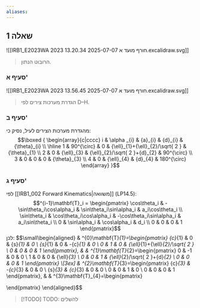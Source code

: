 ```yaml
---
aliases:
---
```

## שאלה 1
![[IRB1_E2023WA 2023 חורף מועד א 2025-07-07 13.20.34.excalidraw.svg]]
>הרובוט הנתון.

### סעיף א'

![[IRB1_E2023WA 2023 חורף מועד א 2025-07-07 13.56.45.excalidraw.svg]]
>הגדרת מערכות צירים לפי D–H.

### סעיף ב'
מהגדרת מערכות הצירים לעיל, נסיק כי:
$$\boxed {
\begin{array}{c|cccc}
i & \alpha _{i} & {a}_{i} & {d}_{i} & {\theta}_{i} \\
\hline 1 & 90^{\circ} & 0 & {\ell}_{1}+{\ell}_{2}/\sqrt{ 2 } & {\theta}_{1} \\
2 & 0 & {\ell}_{3} & {\ell}_{2}/\sqrt{ 2 }+{d}_{2} & 90^{\circ}  \\
3 & 0 & 0 & 0 & {\theta}_{3} \\
4 & 0  & {\ell}_{4} & {d}_{4} &  180^{\circ} 
\end{array}
 }$$

### סעיף ג'
לפי [[IRB1_002 Forward Kinematics|משוואה]] $\text{(LP14.5)}$:
$$^{i-1}\mathbf{T}_i = \begin{pmatrix}
\cos\theta_i & -\sin\theta_i\cos\alpha_i & \sin\theta_i\sin\alpha_i & a_i\cos\theta_i \\
\sin\theta_i & \cos\theta_i\cos\alpha_i & -\cos\theta_i\sin\alpha_i & a_i\sin\theta_i \\
0 & \sin\alpha_i & \cos\alpha_i & d_i \\
0 & 0 & 0 & 1
\end{pmatrix}$$
לכן:
$$\small\begin{aligned}
 & ^{0}\mathbf{T}_{1}=\begin{pmatrix}
{c}_{1} & 0 & {s}_{1} & 0 \\
{s}_{1} & 0 & -{c}_{1} & 0 \\
0 & 1 & 0 & {\ell}_{1}+{\ell}_{2}/\sqrt{ 2 } \\
0 & 0 & 0 & 1
\end{pmatrix}, &  & ^{1}\mathbf{T}_{2}=\begin{pmatrix}
0 & -1 & 0 & 0 \\
1 & 0 & 0 & {\ell}_{3} \\
0 & 0 & 1 & {\ell}_{2}/\sqrt{ 2 }+{d}_{2} \\
0 & 0 & 0 & 1
\end{pmatrix} \\[3ex]
 & ^{2}\mathbf{T}_{3}=\begin{pmatrix}
{c}_{3} & -{c}_{3} & 0 & 0 \\
{s}_{3} & {c}_{3} & 0 & 0 \\
0 & 0 & 1 & 0 \\
0 & 0 & 0 & 1
\end{pmatrix}, &  & ^{3}\mathbf{T}_{4}=\begin{pmatrix}

\end{pmatrix}
\end{aligned}$$

>[!TODO] TODO: להשלים